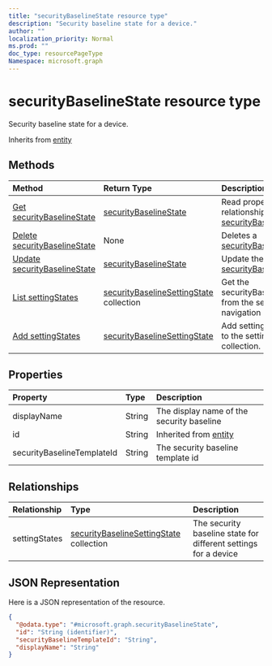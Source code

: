 ```yaml
---
title: "securityBaselineState resource type"
description: "Security baseline state for a device."
author: ""
localization_priority: Normal
ms.prod: ""
doc_type: resourcePageType
Namespace: microsoft.graph
---
```



# securityBaselineState resource type

Security baseline state for a device.


Inherits from [entity](../resources/entity.md)

## Methods
|Method|Return Type|Description|
|:---|:---|:---|
|[Get securityBaselineState](../api/securitybaselinestate-get.md)|[securityBaselineState](../resources/securityBaselineState.md)|Read properties and relationships of the [securityBaselineState](../resources/securitybaselinestate.md) object.|
|[Delete securityBaselineState](../api/securitybaselinestate-delete.md)|None|Deletes a [securityBaselineState](../resources/securitybaselinestate.md).|
|[Update securityBaselineState](../api/securitybaselinestate-update.md)|[securityBaselineState](../resources/securityBaselineState.md)|Update the properties of a [securityBaselineState](../resources/securitybaselinestate.md) object.|
|[List settingStates](../api/securitybaselinestate-list-settingstates.md)|[securityBaselineSettingState](../resources/securityBaselineSettingState.md) collection|Get the securityBaselineSettingStates from the settingStates navigation property.|
|[Add settingStates](../api/securitybaselinestate-post-settingstates.md)|[securityBaselineSettingState](../resources/securityBaselineSettingState.md)|Add settingStates by posting to the settingStates collection.|

## Properties
|Property|Type|Description|
|:---|:---|:---|
|displayName|String|The display name of the security baseline|
|id|String| Inherited from [entity](../resources/entity.md)|
|securityBaselineTemplateId|String|The security baseline template id|

## Relationships
|Relationship|Type|Description|
|:---|:---|:---|
|settingStates|[securityBaselineSettingState](../resources/securityBaselineSettingState.md) collection|The security baseline state for different settings for a device|

## JSON Representation
Here is a JSON representation of the resource.
<!-- {
  "blockType": "resource",
  "keyProperty": "id",
  "@odata.type": "microsoft.graph.securityBaselineState",
  "baseType": "microsoft.graph.entity",
  "openType": false
}
-->
``` json
{
  "@odata.type": "#microsoft.graph.securityBaselineState",
  "id": "String (identifier)",
  "securityBaselineTemplateId": "String",
  "displayName": "String"
}
```

